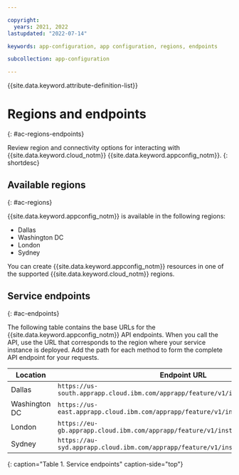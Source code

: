 ```yaml
---

copyright:
  years: 2021, 2022
lastupdated: "2022-07-14"

keywords: app-configuration, app configuration, regions, endpoints

subcollection: app-configuration

---
```


{{site.data.keyword.attribute-definition-list}}

# Regions and endpoints
{: #ac-regions-endpoints}

Review region and connectivity options for interacting with {{site.data.keyword.cloud_notm}} {{site.data.keyword.appconfig_notm}}.
{: shortdesc}

## Available regions
{: #ac-regions}

{{site.data.keyword.appconfig_notm}} is available in the following regions:

- Dallas
- Washington DC
- London
- Sydney

You can create {{site.data.keyword.appconfig_notm}} resources in one of the supported {{site.data.keyword.cloud_notm}} regions.

## Service endpoints
{: #ac-endpoints}

The following table contains the base URLs for the {{site.data.keyword.appconfig_notm}} API endpoints. When you call the API, use the URL that corresponds to the region where your service instance is deployed. Add the path for each method to form the complete API endpoint for your requests.

| Location     | Endpoint URL     |
|--------------|------------------|
| Dallas |`https://us-south.apprapp.cloud.ibm.com/apprapp/feature/v1/instances/{instanceid}` |
| Washington DC |`https://us-east.apprapp.cloud.ibm.com/apprapp/feature/v1/instances/{instanceid}` |
| London |`https://eu-gb.apprapp.cloud.ibm.com/apprapp/feature/v1/instances/{instanceid}` |
| Sydney |`https://au-syd.apprapp.cloud.ibm.com/apprapp/feature/v1/instances/{instanceid}` |
{: caption="Table 1. Service endpoints" caption-side="top"}
